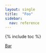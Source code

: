 ```yaml
---
layout: single
title:  "Foo"
sidebar:
  nav: reference
---
```


{% include toc %}

<a href="./bar">Bar</a>
